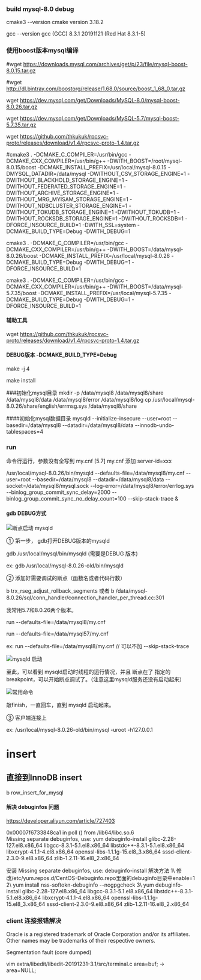 ### build mysql-8.0 debug
cmake3 --version
cmake version 3.18.2

gcc --version
gcc (GCC) 8.3.1 20191121 (Red Hat 8.3.1-5)


### 使用boost版本mysql编译
#wget https://downloads.mysql.com/archives/get/p/23/file/mysql-boost-8.0.15.tar.gz

#wget http://dl.bintray.com/boostorg/release/1.68.0/source/boost_1_68_0.tar.gz

wget https://dev.mysql.com/get/Downloads/MySQL-8.0/mysql-boost-8.0.26.tar.gz 

wget https://dev.mysql.com/get/Downloads/MySQL-5.7/mysql-boost-5.7.35.tar.gz


wget https://github.com/thkukuk/rpcsvc-proto/releases/download/v1.4/rpcsvc-proto-1.4.tar.gz 

#cmake3 . -DCMAKE_C_COMPILER=/usr/bin/gcc -DCMAKE_CXX_COMPILER=/usr/bin/g++  -DWITH_BOOST=/root/mysql-8.0.15/boost -DCMAKE_INSTALL_PREFIX=/usr/local/mysql-8.0.15 -DMYSQL_DATADIR=/data/mysql -DWITHOUT_CSV_STORAGE_ENGINE=1 -DWITHOUT_BLACKHOLD_STORAGE_ENGINE=1 -DWITHOUT_FEDERATED_STORAGE_ENGINE=1 -DWITHOUT_ARCHIVE_STORAGE_ENGINE=1 -DWITHOUT_MRG_MYISAM_STORAGE_ENGINE=1 -DWITHOUT_NDBCLUSTER_STORAGE_ENGINE=1 -DWITHOUT_TOKUDB_STORAGE_ENGINE=1 -DWITHOUT_TOKUDB=1 -DWITHOUT_ROCKSDB_STORAGE_ENGINE=1 -DWITHOUT_ROCKSDB=1 -DFORCE_INSOURCE_BUILD=1 -DWITH_SSL=system -DCMAKE_BUILD_TYPE=Debug -DWITH_DEBUG=1 

cmake3 . -DCMAKE_C_COMPILER=/usr/bin/gcc -DCMAKE_CXX_COMPILER=/usr/bin/g++  -DWITH_BOOST=/data/mysql-8.0.26/boost -DCMAKE_INSTALL_PREFIX=/usr/local/mysql-8.0.26 -DCMAKE_BUILD_TYPE=Debug -DWITH_DEBUG=1 -DFORCE_INSOURCE_BUILD=1

cmake3 . -DCMAKE_C_COMPILER=/usr/bin/gcc -DCMAKE_CXX_COMPILER=/usr/bin/g++  -DWITH_BOOST=/data/mysql-5.7.35/boost -DCMAKE_INSTALL_PREFIX=/usr/local/mysql-5.7.35 -DCMAKE_BUILD_TYPE=Debug -DWITH_DEBUG=1 -DFORCE_INSOURCE_BUILD=1

#### 辅助工具
wget https://github.com/thkukuk/rpcsvc-proto/releases/download/v1.4/rpcsvc-proto-1.4.tar.gz

#### DEBUG版本 -DCMAKE_BUILD_TYPE=Debug
make -j 4

make install 


###初始化mysql目录
mkdir -p /data/mysql8 /data/mysql8/share /data/mysql8/data /data/mysql8/error /data/mysql8/log 
cp /usr/local/mysql-8.0.26/share/english/errmsg.sys /data/mysql8/share

####初始化mysql数据目录
mysqld --initialize-insecure --user=root --basedir=/data/mysql8 --datadir=/data/mysql8/data --innodb-undo-tablespaces=4


### run
命令行运行，参数没有全写到 my.cnf
[5.7] my.cnf 添加 server-id=xxx

/usr/local/mysql-8.0.26/bin/mysqld --defaults-file=/data/mysql8/my.cnf --user=root --basedir=/data/mysql8 --datadir=/data/mysql8/data --socket=/data/mysql8/mysql.sock --log-error=/data/mysql8/error/errlog.sys --binlog_group_commit_sync_delay=2000 --binlog_group_commit_sync_no_delay_count=100 --skip-stack-trace &

####   gdb DEBUG方式

![断点启动 mysqld](https://pic1.zhimg.com/80/v2-083a1d3b044ff3e11b63196e83debe46_720w.png)

① 第一步， gdb打开DEBUG版本的mysqld

gdb /usr/local/mysql/bin/mysqld (需要是DEBUG 版本)

ex: gdb /usr/local/mysql-8.0.26-old/bin/mysqld

② 添加好需要调试的断点（函数名或者代码行数）

b trx_rseg_adjust_rollback_segments
或者
b /data/mysql-8.0.26/sql/conn_handler/connection_handler_per_thread.cc:301

我常用5.7和8.0.26两个版本。

run --defaults-file=/data/mysql8/my.cnf

run --defaults-file=/data/mysql57/my.cnf 

ex: run --defaults-file=/data/mysql8/my.cnf 
// 可以不加  --skip-stack-trace


![mysqld 启动](https://pica.zhimg.com/80/v2-f8e621f308bdb95a8b603669d4552b76_720w.png)

至此，可以看到 mysqld启动时线程的运行情况，并且 断点在了 指定的 breakpoint，可以开始断点调试了。（注意这里mysqld服务还没有启动起来）

![ 常用命令](https://pic3.zhimg.com/80/v2-84e759f995714a01742514acb4b21b98_720w.png)

敲finish，一直回车，直到 mysqld 启动起来。

③ 客户端连接上

ex: /usr/local/mysql-8.0.26-old/bin/mysql -uroot -h127.0.0.1


# insert 
## 直接到InnoDB insert
b row_insert_for_mysql

#### 解决 debuginfos 问题
https://developer.aliyun.com/article/727403

0x00007f6733848ca1 in poll () from /lib64/libc.so.6                                              
Missing separate debuginfos, use: yum debuginfo-install glibc-2.28-127.el8.x86_64 libgcc-8.3.1-5.1.el8.x86_64 libstdc++-8.3.1-5.1.el8.x86_64 libxcrypt-4.1.1-4.el8.x86_64 openssl-libs-1.1.1g-15.el8_3.x86_64 sssd-client-2.3.0-9.el8.x86_64 zlib-1.2.11-16.el8_2.x86_64 

安装 Missing separate debuginfos, use: debuginfo-install 解决方法
1\ 修改/etc/yum.repos.d/CentOS-Debuginfo.repo里面的debuginfo目录中enable=1
2\ yum install nss-softokn-debuginfo --nogpgcheck
3\ yum debuginfo-install glibc-2.28-127.el8.x86_64 libgcc-8.3.1-5.1.el8.x86_64 libstdc++-8.3.1-5.1.el8.x86_64 libxcrypt-4.1.1-4.el8.x86_64 openssl-libs-1.1.1g-15.el8_3.x86_64 sssd-client-2.3.0-9.el8.x86_64 zlib-1.2.11-16.el8_2.x86_64 

### client 连接报错解决 
Oracle is a registered trademark of Oracle Corporation and/or its
affiliates. Other names may be trademarks of their respective
owners.

Segmentation fault (core dumped)

vim extra/libedit/libedit-20191231-3.1/src/terminal.c 
area=buf; -> area=NULL;



